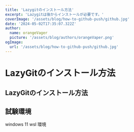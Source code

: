 ```yaml
---
title: 'Lazygitのインストール方法'
excerpt: 'Lazygitは後からインストールが必要です。'
coverImage: '/assets/blog/how-to-github-push/github.jpg'
date: '2024-05-02T17:35:07.322Z'
author:
  name: orangeVager
  picture: '/assets/blog/authors/orangeVaper.png'
ogImage:
  url: '/assets/blog/how-to-github-push/github.jpg'
---
```


# LazyGitのインストール方法

## LazyGitのインストール方法



## 試験環境

windows 11 wsl 環境

